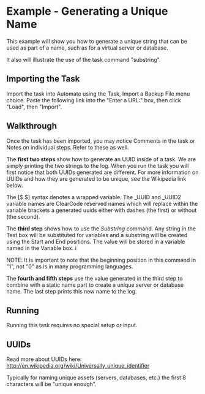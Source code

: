 Example - Generating a Unique Name
=============

This example will show you how to generate a unique string that can be used as part of a name, such as for a virtual server or database.

It also will illustrate the use of the task command "substring".

Importing the Task
------------------

Import the task into Automate using the Task, Import a Backup File menu choice. Paste the following link into the "Enter a URL:" box, then click "Load", then "Import". 

Walkthrough
-----------

Once the task has been imported, you may notice Comments in the task or Notes on individual steps. Refer to these as well. 

The **first two steps** show how to generate an UUID inside of a task. We are simply printing the two strings to the log. When you run the task you will first notice that both UUIDs generated are different. For more information on UUIDs and how they are generated to be unique, see the Wikipedia link below. 

The [$ $] syntax denotes a wrapped variable. The \_UUID and \_UUID2 variable names are ClearCode reserved names which will replace within the variable brackets a generated uuids either with dashes (the first) or without (the second). 

The **third step**  shows how to use the _Substring_ command. Any string in the Test box will be substituted for variables and a substring will be created using the Start and End positions. The value will be stored in a variable named in the Variable box. i

NOTE: It is important to note that the beginning position in this command in "1", not "0" as is in many programming languages.  

The **fourth and fifth steps** use the value generated in the third step to combine with a static name part to create a unique server or database name. The last step prints this new name to the log. 

Running
-------

Running this task requires no special setup or input.

UUIDs
-----

Read more about UUIDs here: http://en.wikipedia.org/wiki/Universally_unique_identifier

Typically for naming unique assets (servers, databases, etc.) the first 8 characters will be "unique enough". 
